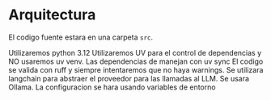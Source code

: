 # Arquitectura

El codigo fuente estara en una carpeta ```src```.

Utilizaremos python 3.12
Utilizaremos UV para el control de dependencias y NO usaremos uv venv. Las dependencias de manejan con uv sync
El codigo se valida con ruff y siempre intentaremos que no haya warnings.
Se utilizara langchain para abstraer el proveedor para las llamadas al LLM. Se usara Ollama.
La configuracion se hara usando variables de entorno

